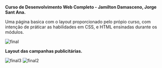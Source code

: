  **Curso de Desenvolvimento Web Completo - Jamilton Damasceno, Jorge Sant Ana.**
 
 Uma página basica com o layout proporcionado pelo própio curso, com intenção de práticar
 as habilidades em CSS, e HTML ensinadas durante os módulos. 

![final](https://user-images.githubusercontent.com/65434919/85615576-de27ed00-b632-11ea-8ef9-acb9e6b572b9.png)

**Layout das campanhas publicitárias.**

![final3](https://user-images.githubusercontent.com/65434919/85616322-df0d4e80-b633-11ea-9912-d86cca5b62e1.png) ![final2](https://user-images.githubusercontent.com/65434919/85616055-948bd200-b633-11ea-83a4-e1aa7f2a08e7.png) 




